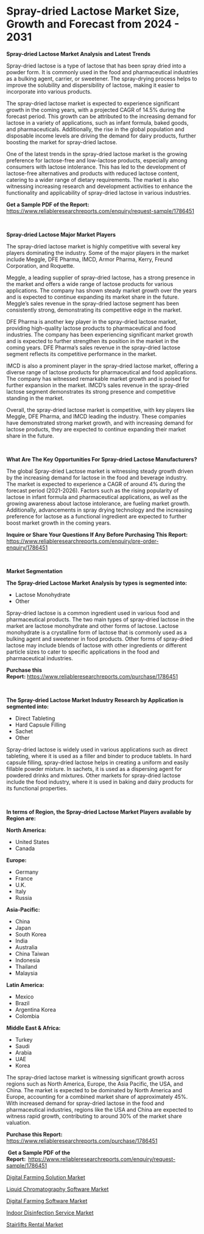<p><h1>Spray-dried Lactose Market Size, Growth and Forecast from 2024 - 2031</h1></p><p><strong>Spray-dried Lactose Market Analysis and Latest Trends</strong></p>
<p><p>Spray-dried lactose is a type of lactose that has been spray dried into a powder form. It is commonly used in the food and pharmaceutical industries as a bulking agent, carrier, or sweetener. The spray-drying process helps to improve the solubility and dispersibility of lactose, making it easier to incorporate into various products.</p><p>The spray-dried lactose market is expected to experience significant growth in the coming years, with a projected CAGR of 14.5% during the forecast period. This growth can be attributed to the increasing demand for lactose in a variety of applications, such as infant formula, baked goods, and pharmaceuticals. Additionally, the rise in the global population and disposable income levels are driving the demand for dairy products, further boosting the market for spray-dried lactose.</p><p>One of the latest trends in the spray-dried lactose market is the growing preference for lactose-free and low-lactose products, especially among consumers with lactose intolerance. This has led to the development of lactose-free alternatives and products with reduced lactose content, catering to a wider range of dietary requirements. The market is also witnessing increasing research and development activities to enhance the functionality and applicability of spray-dried lactose in various industries.</p></p>
<p><strong>Get a Sample PDF of the Report:&nbsp;</strong> <a href="https://www.reliableresearchreports.com/enquiry/request-sample/1786451">https://www.reliableresearchreports.com/enquiry/request-sample/1786451</a></p>
<p>&nbsp;</p>
<p><strong>Spray-dried Lactose Major Market Players</strong></p>
<p><p>The spray-dried lactose market is highly competitive with several key players dominating the industry. Some of the major players in the market include Meggle, DFE Pharma, IMCD, Armor Pharma, Kerry, Freund Corporation, and Roquette.</p><p>Meggle, a leading supplier of spray-dried lactose, has a strong presence in the market and offers a wide range of lactose products for various applications. The company has shown steady market growth over the years and is expected to continue expanding its market share in the future. Meggle’s sales revenue in the spray-dried lactose segment has been consistently strong, demonstrating its competitive edge in the market.</p><p>DFE Pharma is another key player in the spray-dried lactose market, providing high-quality lactose products to pharmaceutical and food industries. The company has been experiencing significant market growth and is expected to further strengthen its position in the market in the coming years. DFE Pharma’s sales revenue in the spray-dried lactose segment reflects its competitive performance in the market.</p><p>IMCD is also a prominent player in the spray-dried lactose market, offering a diverse range of lactose products for pharmaceutical and food applications. The company has witnessed remarkable market growth and is poised for further expansion in the market. IMCD’s sales revenue in the spray-dried lactose segment demonstrates its strong presence and competitive standing in the market.</p><p>Overall, the spray-dried lactose market is competitive, with key players like Meggle, DFE Pharma, and IMCD leading the industry. These companies have demonstrated strong market growth, and with increasing demand for lactose products, they are expected to continue expanding their market share in the future.</p></p>
<p>&nbsp;</p>
<p><strong>What Are The Key Opportunities For Spray-dried Lactose Manufacturers?</strong></p>
<p><p>The global Spray-dried Lactose market is witnessing steady growth driven by the increasing demand for lactose in the food and beverage industry. The market is expected to experience a CAGR of around 4% during the forecast period (2021-2026). Factors such as the rising popularity of lactose in infant formula and pharmaceutical applications, as well as the growing awareness about lactose intolerance, are fueling market growth. Additionally, advancements in spray drying technology and the increasing preference for lactose as a functional ingredient are expected to further boost market growth in the coming years.</p></p>
<p><strong>Inquire or Share Your Questions If Any Before Purchasing This Report:</strong> <a href="https://www.reliableresearchreports.com/enquiry/pre-order-enquiry/1786451">https://www.reliableresearchreports.com/enquiry/pre-order-enquiry/1786451</a></p>
<p>&nbsp;</p>
<p><strong>Market Segmentation</strong></p>
<p><strong>The Spray-dried Lactose Market Analysis by types is segmented into:</strong></p>
<p><ul><li>Lactose Monohydrate</li><li>Other</li></ul></p>
<p><p>Spray-dried lactose is a common ingredient used in various food and pharmaceutical products. The two main types of spray-dried lactose in the market are lactose monohydrate and other forms of lactose. Lactose monohydrate is a crystalline form of lactose that is commonly used as a bulking agent and sweetener in food products. Other forms of spray-dried lactose may include blends of lactose with other ingredients or different particle sizes to cater to specific applications in the food and pharmaceutical industries.</p></p>
<p><strong>Purchase this Report:&nbsp;</strong><a href="https://www.reliableresearchreports.com/purchase/1786451">https://www.reliableresearchreports.com/purchase/1786451</a></p>
<p>&nbsp;</p>
<p><strong>The Spray-dried Lactose Market Industry Research by Application is segmented into:</strong></p>
<p><ul><li>Direct Tableting</li><li>Hard Capsule Filling</li><li>Sachet</li><li>Other</li></ul></p>
<p><p>Spray-dried lactose is widely used in various applications such as direct tableting, where it is used as a filler and binder to produce tablets. In hard capsule filling, spray-dried lactose helps in creating a uniform and easily fillable powder mixture. In sachets, it is used as a dispersing agent for powdered drinks and mixtures. Other markets for spray-dried lactose include the food industry, where it is used in baking and dairy products for its functional properties.</p></p>
<p>&nbsp;</p>
<p><strong>In terms of Region, the Spray-dried Lactose Market Players available by Region are:</strong></p>
<p>
    <p> <strong> North America: </strong>
        <ul>
            <li>United States</li>
            <li>Canada</li>
        </ul>
        </p> 
    <p> <strong> Europe: </strong>
        <ul>
            <li>Germany</li>
            <li>France</li>
            <li>U.K.</li>
            <li>Italy</li>
            <li>Russia</li>
        </ul>
        </p> 
    <p> <strong> Asia-Pacific: </strong>
        <ul>
            <li>China</li>
            <li>Japan</li>
            <li>South Korea</li>
            <li>India</li>
            <li>Australia</li>
            <li>China Taiwan</li>
            <li>Indonesia</li>
            <li>Thailand</li>
            <li>Malaysia</li>
        </ul>
        </p> 
    <p> <strong> Latin America: </strong>
        <ul>
            <li>Mexico</li>
            <li>Brazil</li>
            <li>Argentina Korea</li>
            <li>Colombia</li>
        </ul>
        </p> 
    <p> <strong> Middle East & Africa: </strong>
        <ul>
            <li>Turkey</li>
            <li>Saudi</li>
            <li>Arabia</li>
            <li>UAE</li>
            <li>Korea</li>
        </ul>
    </p>
    </p>
<p><p>The spray-dried lactose market is witnessing significant growth across regions such as North America, Europe, the Asia Pacific, the USA, and China. The market is expected to be dominated by North America and Europe, accounting for a combined market share of approximately 45%. With increased demand for spray-dried lactose in the food and pharmaceutical industries, regions like the USA and China are expected to witness rapid growth, contributing to around 30% of the market share valuation.</p></p>
<p><strong>Purchase this Report: </strong><a href="https://www.reliableresearchreports.com/purchase/1786451">https://www.reliableresearchreports.com/purchase/1786451</a></p>
<p>&nbsp;<strong>Get a Sample PDF of the Report:&nbsp;&nbsp;</strong><a href="https://www.reliableresearchreports.com/enquiry/request-sample/1786451">https://www.reliableresearchreports.com/enquiry/request-sample/1786451</a></p>
<p><strong></strong></p>
<p><p><a href="https://medium.com/@wadefahey/digital-farming-solution-market-size-cagr-trends-2024-2030-585acc8fd946">Digital Farming Solution Market</a></p><p><a href="https://medium.com/@wadefahey/liquid-chromatography-software-market-size-reveals-the-best-marketing-channels-in-global-industry-d543a7ad01ee">Liquid Chromatography Software Market</a></p><p><a href="https://medium.com/@wadefahey/digital-farming-software-market-trends-and-market-analysis-forecasted-for-period-2024-2031-fed122136099">Digital Farming Software Market</a></p><p><a href="https://medium.com/@jasonspinka/decoding-indoor-disinfection-service-market-metrics-market-share-trends-and-growth-patterns-24bb7a8c1b5e">Indoor Disinfection Service Market</a></p><p><a href="https://medium.com/@wadefahey/stairlifts-rental-market-insight-market-trends-growth-forecasted-from-2024-to-2031-b0c322850316">Stairlifts Rental Market</a></p></p>